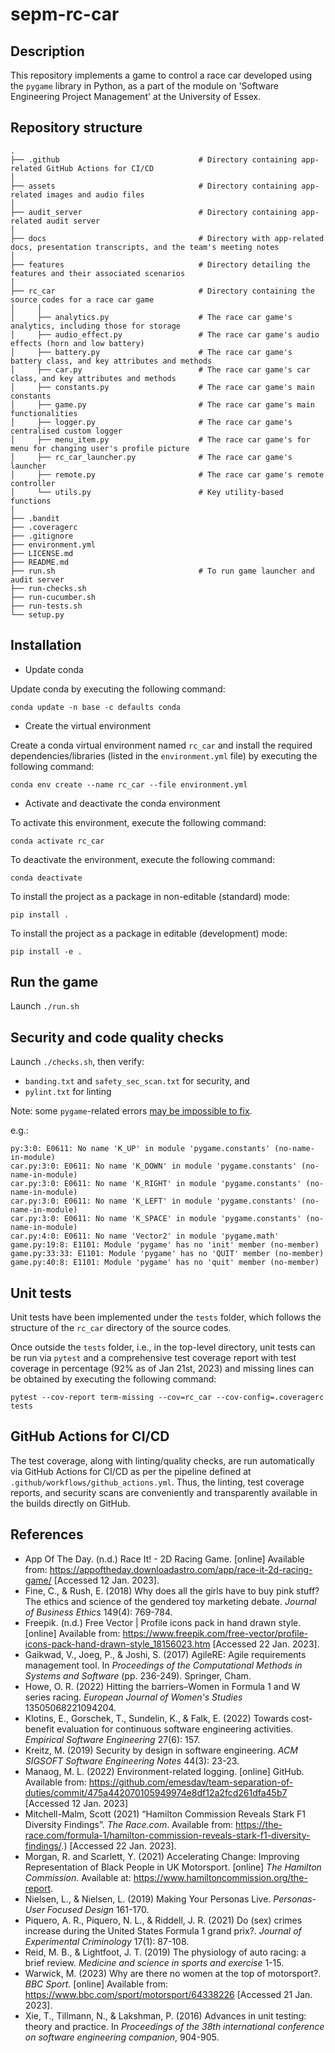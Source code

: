 # sepm-rc-car

## Description
This repository implements a game to control a race car developed using the `pygame` library in Python, as a part of 
the module on 'Software Engineering Project Management' at the University of Essex.

## Repository structure

```
.
├── .github                               # Directory containing app-related GitHub Actions for CI/CD
│
├── assets                                # Directory containing app-related images and audio files
│
├── audit_server                          # Directory containing app-related audit server
│
├── docs                                  # Directory with app-related docs, presentation transcripts, and the team's meeting notes
│
├── features                              # Directory detailing the features and their associated scenarios
│
├── rc_car                                # Directory containing the source codes for a race car game
│     │
│     ├── analytics.py                    # The race car game's analytics, including those for storage
│     ├── audio_effect.py                 # The race car game's audio effects (horn and low battery)
│     ├── battery.py                      # The race car game's battery class, and key attributes and methods
│     ├── car.py                          # The race car game's car class, and key attributes and methods
│     ├── constants.py                    # The race car game's main constants
│     ├── game.py                         # The race car game's main functionalities
│     ├── logger.py                       # The race car game's centralised custom logger
│     ├── menu_item.py                    # The race car game's for menu for changing user's profile picture
│     ├── rc_car_launcher.py              # The race car game's launcher
│     ├── remote.py                       # The race car game's remote controller
│     └── utils.py                        # Key utility-based functions
│
├── .bandit
├── .coveragerc
├── .gitignore
├── environment.yml
├── LICENSE.md
├── README.md
├── run.sh                                # To run game launcher and audit server
├── run-checks.sh
├── run-cucumber.sh
├── run-tests.sh
└── setup.py
```

## Installation

* Update conda

Update conda by executing the following command:

`conda update -n base -c defaults conda`

* Create the virtual environment

Create a conda virtual environment named `rc_car` and install the required dependencies/libraries
(listed in the `environment.yml` file) by executing the following command: 

`conda env create --name rc_car --file environment.yml`

* Activate and deactivate the conda environment

To activate this environment, execute the following command:

`conda activate rc_car`

To deactivate the environment, execute the following command:

`conda deactivate`

To install the project as a package in non-editable (standard) mode:

`pip install .`

To install the project as a package in editable (development) mode:

`pip install -e .`

## Run the game

Launch `./run.sh`

## Security and code quality checks

Launch `./checks.sh`, then verify:
- `banding.txt` and `safety_sec_scan.txt` for security, and 
- `pylint.txt` for linting

Note: some `pygame`-related errors [may be impossible to fix](https://stackoverflow.com/questions/57116879/how-to-fix-pygame-module-has-no-member-k-right).

e.g.:
```
py:3:0: E0611: No name 'K_UP' in module 'pygame.constants' (no-name-in-module)
car.py:3:0: E0611: No name 'K_DOWN' in module 'pygame.constants' (no-name-in-module)
car.py:3:0: E0611: No name 'K_RIGHT' in module 'pygame.constants' (no-name-in-module)
car.py:3:0: E0611: No name 'K_LEFT' in module 'pygame.constants' (no-name-in-module)
car.py:3:0: E0611: No name 'K_SPACE' in module 'pygame.constants' (no-name-in-module)
car.py:4:0: E0611: No name 'Vector2' in module 'pygame.math'
game.py:19:8: E1101: Module 'pygame' has no 'init' member (no-member)
game.py:33:33: E1101: Module 'pygame' has no 'QUIT' member (no-member)
game.py:40:8: E1101: Module 'pygame' has no 'quit' member (no-member)
```

## Unit tests
Unit tests have been implemented under the `tests` folder, which follows the structure of the `rc_car` directory of 
the source codes.

Once outside the `tests` folder, i.e., in the top-level directory, unit tests can be run via `pytest` and a comprehensive 
test coverage report with test coverage in percentage (92% as of Jan 21st, 2023) and missing lines can be obtained by 
executing the following command:

`pytest --cov-report term-missing --cov=rc_car --cov-config=.coveragerc tests`

## GitHub Actions for CI/CD
The test coverage, along with linting/quality checks, are run automatically via GitHub Actions for CI/CD as per 
the pipeline defined at `.github/workflows/github_actions.yml`. Thus, the linting, test coverage 
reports, and security scans are conveniently and transparently available in the builds directly on GitHub.

## References
- App Of The Day. (n.d.) Race It! - 2D Racing Game. [online] Available from: https://appoftheday.downloadastro.com/app/race-it-2d-racing-game/ [Accessed 12 Jan. 2023].
- Fine, C., & Rush, E. (2018) Why does all the girls have to buy pink stuff? The ethics and science of the gendered toy marketing debate. _Journal of Business Ethics_ 149(4): 769-784.
- Freepik. (n.d.) Free Vector | Profile icons pack in hand drawn style. [online] Available from: https://www.freepik.com/free-vector/profile-icons-pack-hand-drawn-style_18156023.htm [Accessed 22 Jan. 2023].
- Gaikwad, V., Joeg, P., & Joshi, S. (2017) AgileRE: Agile requirements management tool. In _Proceedings of the Computational Methods in Systems and Software_ (pp. 236-249). Springer, Cham.
- Howe, O. R. (2022) Hitting the barriers–Women in Formula 1 and W series racing. _European Journal of Women's Studies_ 13505068221094204.
- Klotins, E., Gorschek, T., Sundelin, K., & Falk, E. (2022) Towards cost-benefit evaluation for continuous software engineering activities. _Empirical Software Engineering_ 27(6): 157.
- Kreitz, M. (2019) Security by design in software engineering. _ACM SIGSOFT Software Engineering Notes_ 44(3): 23-23.
- Manaog, M. L. (2022) Environment-related logging. [online] GitHub. Available from: https://github.com/emesdav/team-separation-of-duties/commit/475a442070105949974e8df12a2fcd261dfa45b7 [Accessed 12 Jan. 2023]
- Mitchell-Malm, Scott (2021) “Hamilton Commission Reveals Stark F1 Diversity Findings”. _The Race.com_. Available from: https://the-race.com/formula-1/hamilton-commission-reveals-stark-f1-diversity-findings/.) [Accessed 22 Jan. 2023].
- Morgan, R. and Scarlett, Y. (2021) Accelerating Change: Improving Representation of Black People in UK Motorsport. [online] _The Hamilton Commission_. Available at: https://www.hamiltoncommission.org/the-report.
- Nielsen, L., & Nielsen, L. (2019) Making Your Personas Live. _Personas-User Focused Design_ 161-170.
- Piquero, A. R., Piquero, N. L., & Riddell, J. R. (2021) Do (sex) crimes increase during the United States Formula 1 grand prix?. _Journal of Experimental Criminology_ 17(1): 87-108.
- Reid, M. B., & Lightfoot, J. T. (2019) The physiology of auto racing: a brief review. _Medicine and science in sports and exercise_ 1-15.
- Warwick, M. (2023) Why are there no women at the top of motorsport?. _BBC Sport_. [online] Available from: https://www.bbc.com/sport/motorsport/64338226 [Accessed 21 Jan. 2023].
- Xie, T., Tillmann, N., & Lakshman, P. (2016) Advances in unit testing: theory and practice. In _Proceedings of the 38th international conference on software engineering companion_, 904-905.